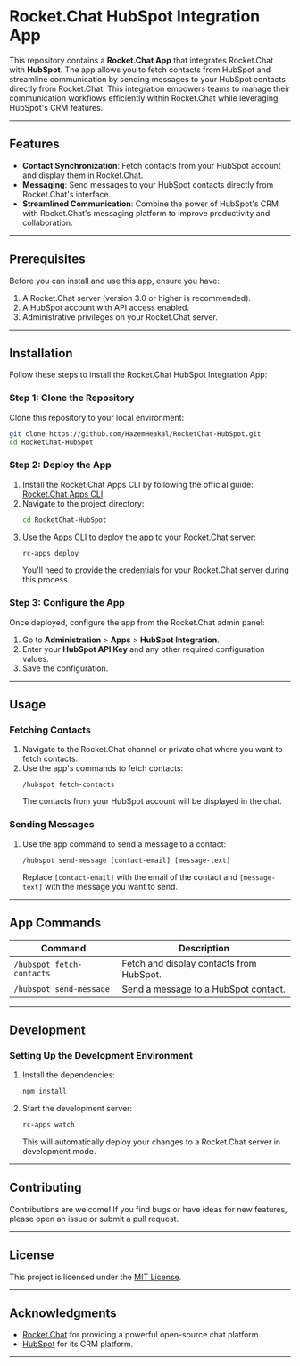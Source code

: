 
# Rocket.Chat HubSpot Integration App

This repository contains a **Rocket.Chat App** that integrates Rocket.Chat with **HubSpot**. The app allows you to fetch contacts from HubSpot and streamline communication by sending messages to your HubSpot contacts directly from Rocket.Chat. This integration empowers teams to manage their communication workflows efficiently within Rocket.Chat while leveraging HubSpot's CRM features.

---

## Features

- **Contact Synchronization**: Fetch contacts from your HubSpot account and display them in Rocket.Chat.
- **Messaging**: Send messages to your HubSpot contacts directly from Rocket.Chat's interface.
- **Streamlined Communication**: Combine the power of HubSpot's CRM with Rocket.Chat's messaging platform to improve productivity and collaboration.

---

## Prerequisites

Before you can install and use this app, ensure you have:

1. A Rocket.Chat server (version 3.0 or higher is recommended).
2. A HubSpot account with API access enabled.
3. Administrative privileges on your Rocket.Chat server.

---

## Installation

Follow these steps to install the Rocket.Chat HubSpot Integration App:

### Step 1: Clone the Repository

Clone this repository to your local environment:

```bash
git clone https://github.com/HazemHeakal/RocketChat-HubSpot.git
cd RocketChat-HubSpot
```

### Step 2: Deploy the App

1. Install the Rocket.Chat Apps CLI by following the official guide: [Rocket.Chat Apps CLI](https://developer.rocket.chat/guides/development/apps-cli).
2. Navigate to the project directory:
   ```bash
   cd RocketChat-HubSpot
   ```
3. Use the Apps CLI to deploy the app to your Rocket.Chat server:
   ```bash
   rc-apps deploy
   ```
   You'll need to provide the credentials for your Rocket.Chat server during this process.

### Step 3: Configure the App

Once deployed, configure the app from the Rocket.Chat admin panel:

1. Go to **Administration** > **Apps** > **HubSpot Integration**.
2. Enter your **HubSpot API Key** and any other required configuration values.
3. Save the configuration.

---

## Usage

### Fetching Contacts

1. Navigate to the Rocket.Chat channel or private chat where you want to fetch contacts.
2. Use the app's commands to fetch contacts:
   ```
   /hubspot fetch-contacts
   ```
   The contacts from your HubSpot account will be displayed in the chat.

### Sending Messages

1. Use the app command to send a message to a contact:
   ```
   /hubspot send-message [contact-email] [message-text]
   ```
   Replace `[contact-email]` with the email of the contact and `[message-text]` with the message you want to send.

---

## App Commands

| Command                   | Description                                          |
|---------------------------|------------------------------------------------------|
| `/hubspot fetch-contacts` | Fetch and display contacts from HubSpot.             |
| `/hubspot send-message`   | Send a message to a HubSpot contact.                 |

---

## Development

### Setting Up the Development Environment

1. Install the dependencies:
   ```bash
   npm install
   ```
2. Start the development server:
   ```bash
   rc-apps watch
   ```
   This will automatically deploy your changes to a Rocket.Chat server in development mode.

---

## Contributing

Contributions are welcome! If you find bugs or have ideas for new features, please open an issue or submit a pull request.

---

## License

This project is licensed under the [MIT License](LICENSE).

---

## Acknowledgments

- [Rocket.Chat](https://rocket.chat/) for providing a powerful open-source chat platform.
- [HubSpot](https://hubspot.com/) for its CRM platform.

---